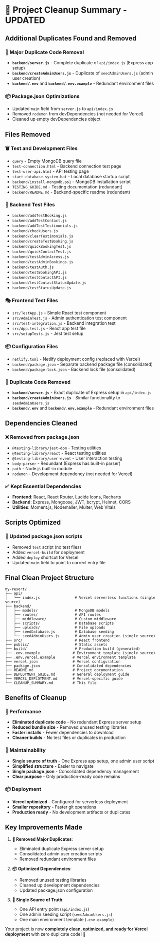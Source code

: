 # 🧹 Project Cleanup Summary - UPDATED

## Additional Duplicates Found and Removed

### 🔄 **Major Duplicate Code Removal**
- **`backend/server.js`** - Complete duplicate of `api/index.js` (Express app setup)
- **`backend/createAdminUsers.js`** - Duplicate of `seedAdminUsers.js` (admin user creation)
- **`backend/.env`** and **`backend/.env.example`** - Redundant environment files

### 📦 **Package.json Optimizations**
- Updated `main` field from `server.js` to `api/index.js`
- Removed `nodemon` from devDependencies (not needed for Vercel)
- Cleaned up empty devDependencies object

## Files Removed

### 🗑️ Test and Development Files
- `query` - Empty MongoDB query file
- `test-connection.html` - Backend connection test page
- `test-user-api.html` - API testing page
- `start-database-system.bat` - Local database startup script
- `backend/install-mongodb.ps1` - MongoDB installation script
- `TESTING_GUIDE.md` - Testing documentation (redundant)
- `backend/README.md` - Backend-specific readme (redundant)

### 🧪 Backend Test Files
- `backend/addTestBooking.js`
- `backend/addTestContact.js` 
- `backend/addTestTestimonials.js`
- `backend/checkUsers.js`
- `backend/clearTestimonials.js`
- `backend/createTestBooking.js`
- `backend/quickBookingTest.js`
- `backend/quickContactTest.js`
- `backend/testAdminAccess.js`
- `backend/testAdminBookings.js`
- `backend/testAuth.js`
- `backend/testBookingAPI.js`
- `backend/testContactAPI.js`
- `backend/testContactStatusUpdate.js`
- `backend/testStatusUpdate.js`

### 🎭 Frontend Test Files
- `src/TestApp.js` - Simple React test component
- `src/AdminTest.js` - Admin authentication test component
- `src/test-integration.js` - Backend integration test
- `src/App.test.js` - React app test file
- `src/setupTests.js` - Jest test setup

### 📦 Configuration Files
- `netlify.toml` - Netlify deployment config (replaced with Vercel)
- `backend/package.json` - Separate backend package file (consolidated)
- `backend/package-lock.json` - Backend lock file (consolidated)

### 🔄 **Duplicate Code Removed**
- **`backend/server.js`** - Exact duplicate of Express setup in `api/index.js`
- **`backend/createAdminUsers.js`** - Similar functionality to `seedAdminUsers.js`
- **`backend/.env`** and **`backend/.env.example`** - Redundant environment files

## Dependencies Cleaned

### ❌ Removed from package.json
- `@testing-library/jest-dom` - Testing utilities
- `@testing-library/react` - React testing utilities  
- `@testing-library/user-event` - User interaction testing
- `body-parser` - Redundant (Express has built-in parser)
- `path` - Node.js built-in module
- `nodemon` - Development dependency (not needed for Vercel)

### ✅ Kept Essential Dependencies
- **Frontend**: React, React Router, Lucide Icons, Recharts
- **Backend**: Express, Mongoose, JWT, bcrypt, Helmet, CORS
- **Utilities**: Moment.js, Nodemailer, Multer, Web Vitals

## Scripts Optimized

### 🔧 Updated package.json scripts
- Removed `test` script (no test files)
- Added `vercel-build` for deployment
- Added `deploy` shortcut for Vercel
- Updated `main` field to point to correct entry file

## Final Clean Project Structure

```
my-resort/
├── api/
│   └── index.js                # Vercel serverless functions (single source)
├── backend/
│   ├── models/                 # MongoDB models
│   ├── routes/                 # API routes
│   ├── middleware/             # Custom middleware
│   ├── scripts/                # Database scripts
│   ├── uploads/                # File uploads
│   ├── seedDatabase.js         # Database seeding
│   └── seedAdminUsers.js       # Admin user creation (single source)
├── src/                        # React frontend
├── public/                     # Static assets
├── build/                      # Production build (generated)
├── .env.example               # Environment template (single source)
├── .env.vercel.example        # Vercel environment template
├── vercel.json                # Vercel configuration
├── package.json               # Consolidated dependencies
├── README.md                  # Project documentation
├── DEPLOYMENT_GUIDE.md        # General deployment guide
├── VERCEL_DEPLOYMENT.md       # Vercel-specific guide
└── CLEANUP_SUMMARY.md         # This file
```

## Benefits of Cleanup

### 🚀 Performance
- **Eliminated duplicate code** - No redundant Express server setup
- **Reduced bundle size** - Removed unused testing libraries
- **Faster installs** - Fewer dependencies to download
- **Cleaner builds** - No test files or duplicates in production

### 🔧 Maintainability  
- **Single source of truth** - One Express app setup, one admin user script
- **Simplified structure** - Easier to navigate
- **Single package.json** - Consolidated dependency management
- **Clear purpose** - Only production-ready code remains

### 📦 Deployment
- **Vercel optimized** - Configured for serverless deployment
- **Smaller repository** - Faster git operations
- **Production ready** - No development artifacts or duplicates

## Key Improvements Made

1. **🔄 Removed Major Duplicates**: 
   - Eliminated duplicate Express server setup
   - Consolidated admin user creation scripts
   - Removed redundant environment files

2. **📦 Optimized Dependencies**: 
   - Removed unused testing libraries
   - Cleaned up development dependencies
   - Updated package.json configuration

3. **🎯 Single Source of Truth**: 
   - One API entry point (`api/index.js`)
   - One admin seeding script (`seedAdminUsers.js`)
   - One main environment template (`.env.example`)

Your project is now **completely clean, optimized, and ready for Vercel deployment** with zero duplicate code! 🎉
